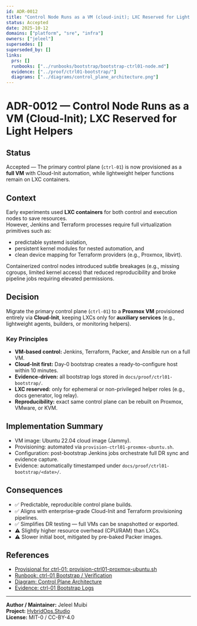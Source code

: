 ```yaml
---
id: ADR-0012
title: "Control Node Runs as a VM (cloud-init); LXC Reserved for Light Helpers"
status: Accepted
date: 2025-10-12
domains: ["platform", "sre", "infra"]
owners: ["jeleel"]
supersedes: []
superseded_by: []
links:
  prs: []
  runbooks: ["../runbooks/bootstrap/bootstrap-ctrl01-node.md"]
  evidence: ["../proof/ctrl01-bootstrap/"]
  diagrams: ["../diagrams/control_plane_architecture.png"]
---
```


# ADR-0012 — Control Node Runs as a VM (Cloud-Init); LXC Reserved for Light Helpers

## Status
Accepted — The primary control plane (`ctrl-01`) is now provisioned as a **full VM** with Cloud-Init automation, while lightweight helper functions remain on LXC containers.

## Context
Early experiments used **LXC containers** for both control and execution nodes to save resources.  
However, Jenkins and Terraform processes require full virtualization primitives such as:
- predictable systemd isolation,
- persistent kernel modules for nested automation, and  
- clean device mapping for Terraform providers (e.g., Proxmox, libvirt).

Containerized control nodes introduced subtle breakages (e.g., missing cgroups, limited kernel access) that reduced reproducibility and broke pipeline jobs requiring elevated permissions.

## Decision
Migrate the primary control plane (`ctrl-01`) to a **Proxmox VM** provisioned entirely via **Cloud-Init**, keeping LXCs only for **auxiliary services** (e.g., lightweight agents, builders, or monitoring helpers).

### Key Principles
- **VM-based control:** Jenkins, Terraform, Packer, and Ansible run on a full VM.  
- **Cloud-Init first:** Day-0 bootstrap creates a ready-to-configure host within 10 minutes.  
- **Evidence-driven:** all bootstrap logs stored in `docs/proof/ctrl01-bootstrap/`.  
- **LXC reserved:** only for ephemeral or non-privileged helper roles (e.g., docs generator, log relay).  
- **Reproducibility:** exact same control plane can be rebuilt on Proxmox, VMware, or KVM.

## Implementation Summary
- VM image: Ubuntu 22.04 cloud image (Jammy).  
- Provisioning: automated via `provision-ctrl01-proxmox-ubuntu.sh`.  
- Configuration: post-bootstrap Jenkins jobs orchestrate full DR sync and evidence capture.  
- Evidence: automatically timestamped under `docs/proof/ctrl01-bootstrap/<date>/`.

## Consequences
- ✅ Predictable, reproducible control plane builds.  
- ✅ Aligns with enterprise-grade Cloud-Init and Terraform provisioning pipelines.  
- ✅ Simplifies DR testing — full VMs can be snapshotted or exported.  
- ⚠️ Slightly higher resource overhead (CPU/RAM) than LXCs.  
- ⚠️ Slower initial boot, mitigated by pre-baked Packer images.

## References
- [Provisional for ctrl-01: provision-ctrl01-proxmox-ubuntu.sh](../../control/tools/provision/provision-ctrl01-proxmox-ubuntu.sh)
- [Runbook: ctrl-01 Bootstrap / Verification](../runbooks/bootstrap/bootstrap-ctrl01-node.md)  
- [Diagram: Control Plane Architecture](../diagrams/control_plane_architecture.png)  
- [Evidence: ctrl-01 Bootstrap Logs](../proof/ctrl01-bootstrap/)

---

**Author / Maintainer:** Jeleel Muibi  
**Project:** [HybridOps.Studio](https://github.com/jeleel-muibi/hybridops.studio)  
**License:** MIT-0 / CC-BY-4.0
